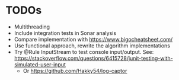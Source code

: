 # TODOs

- Multithreading
- Include integration tests in Sonar analysis
- Compare implementation with https://www.bigocheatsheet.com/
- Use functional approach, rewrite the algorithm implementations
- Try @Rule InputStream to test console input/output. See: https://stackoverflow.com/questions/6415728/junit-testing-with-simulated-user-input
  - Or https://github.com/Hakky54/log-captor

